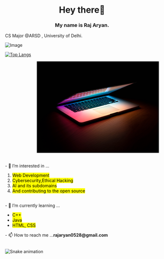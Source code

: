 <h1 align ="center" >Hey there👋</h1>
<h3 align ="center" >My name is <b>Raj Aryan</b>.</h3>
<p>
 CS Major @ARSD , University of Delhi.<br>
 
 <p align ="left ">
  <img  src="https://cdn.videoplasty.com/animation/chill-coding-programming-lo-fi-animation-stock-animation-21874-1280x720.jpg?1607096344" alt="Image" width="400" height="300">
 </p> 
 
 [![Top Langs](https://github-readme-stats.vercel.app/api/top-langs/?username=rajaryan0528&layout=compact)](https://github.com/rajaryan0528/github-readme-stats)
 
 <p align ="right">
  <img  src="coding.jpg" alt="Image" width="400" height="300">
 </p> 
<br>
- 👀 I’m interested in ...
<ol>
  <li><mark>Web Development</mark> </li>
  <li><mark>Cybersecurity,Ethical Hacking<mark></li>
  <li><mark>AI and its subdomains<mark></li>
  <li><mark>And contributing to the open source<mark></li>
</ol>
<br>
- 🌱 I’m currently learning ...
<br>
<ul>
  <li><mark>C++ </mark></li>
  <li><mark>Java</mark></li>
  <li><mark>HTML, CSS</mark></li>
</ul>
 - 📫 How to reach me ...<b>rajaryan0528@gmail.com</b>
<br>
<br>

![Snake animation](https://github.com/rajaryan0528/thepiyushmalhotra/blob/output/github-contribution-grid-snake.svg)
<!---
rajaryan0528/rajaryan0528 is a ✨ special ✨ repository because its `README.md` (this file) appears on your GitHub profile.
You can click the Preview link to take a look at your changes.
--->
